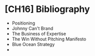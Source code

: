 # [CH16] Bibliography

- Positioning
- Johnny Can't Brand
- The Business of Expertise
- The Win Without Pitching Manifesto
- Blue Ocean Strategy
- 